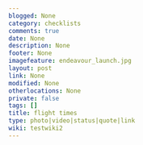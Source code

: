 ```yaml
---
blogged: None
category: checklists
comments: true
date: None
description: None
footer: None
imagefeature: endeavour_launch.jpg
layout: post
link: None
modified: None
otherlocations: None
private: false
tags: []
title: flight times
type: photo|video|status|quote|link
wiki: testwiki2
---
```

<!--summary-->